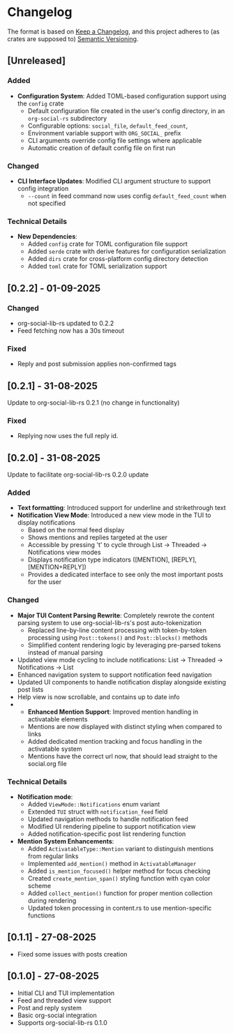 # Changelog

The format is based on [Keep a Changelog](https://keepachangelog.com/en/1.0.0/),
and this project adheres to (as crates are supposed to) [Semantic Versioning](https://semver.org/spec/v2.0.0.html).

## [Unreleased]

### Added
- **Configuration System**: Added TOML-based configuration support using the `config` crate
  - Default configuration file created in the user's config directory, in an `org-social-rs` subdirectory
  - Configurable options: `social_file`, `default_feed_count`,
  - Environment variable support with `ORG_SOCIAL_` prefix
  - CLI arguments override config file settings where applicable
  - Automatic creation of default config file on first run

### Changed
- **CLI Interface Updates**: Modified CLI argument structure to support config integration
  - `--count` in feed command now uses config `default_feed_count` when not specified

### Technical Details
- **New Dependencies**:
  - Added `config` crate for TOML configuration file support
  - Added `serde` crate with derive features for configuration serialization
  - Added `dirs` crate for cross-platform config directory detection
  - Added `toml` crate for TOML serialization support


## [0.2.2] - 01-09-2025
### Changed
- org-social-lib-rs updated to 0.2.2
- Feed fetching now has a 30s timeout
### Fixed
- Reply and post submission applies non-confirmed tags

## [0.2.1] - 31-08-2025

Update to org-social-lib-rs 0.2.1 (no change in functionality)

### Fixed
- Replying now uses the full reply id.

## [0.2.0] - 31-08-2025

Update to facilitate org-social-lib-rs 0.2.0 update

### Added
- **Text formatting**: Introduced support for underline and strikethrough text
- **Notification View Mode**: Introduced a new view mode in the TUI to display notifications
  - Based on the normal feed display
  - Shows mentions and replies targeted at the user
  - Accessible by pressing 't' to cycle through List -> Threaded -> Notifications view modes
  - Displays notification type indicators ([MENTION], [REPLY], [MENTION+REPLY])
  - Provides a dedicated interface to see only the most important posts for the user

### Changed
- **Major TUI Content Parsing Rewrite**: Completely rewrote the content parsing system to use org-social-lib-rs's post auto-tokenization
  - Replaced line-by-line content processing with token-by-token processing using `Post::tokens()` and `Post::blocks()` methods
  - Simplified content rendering logic by leveraging pre-parsed tokens instead of manual parsing
- Updated view mode cycling to include notifications: List -> Threaded -> Notifications -> List
- Enhanced navigation system to support notification feed navigation
- Updated UI components to handle notification display alongside existing post lists
- Help view is now scrollable, and contains up to date info
- - **Enhanced Mention Support**: Improved mention handling in activatable elements
  - Mentions are now displayed with distinct styling when compared to links
  - Added dedicated mention tracking and focus handling in the activatable system
  - Mentions have the correct url now, that should lead straight to the social.org file

### Technical Details
- **Notification mode**:
  - Added `ViewMode::Notifications` enum variant
  - Extended `TUI` struct with `notification_feed` field
  - Updated navigation methods to handle notification feed
  - Modified UI rendering pipeline to support notification view
  - Added notification-specific post list rendering function
- **Mention System Enhancements**:
  - Added `ActivatableType::Mention` variant to distinguish mentions from regular links
  - Implemented `add_mention()` method in `ActivatableManager`
  - Added `is_mention_focused()` helper method for focus checking
  - Created `create_mention_span()` styling function with cyan color scheme
  - Added `collect_mention()` function for proper mention collection during rendering
  - Updated token processing in content.rs to use mention-specific functions


## [0.1.1] - 27-08-2025
- Fixed some issues with posts creation
## [0.1.0] - 27-08-2025
- Initial CLI and TUI implementation
- Feed and threaded view support
- Post and reply system
- Basic org-social integration
- Supports org-social-lib-rs 0.1.0
